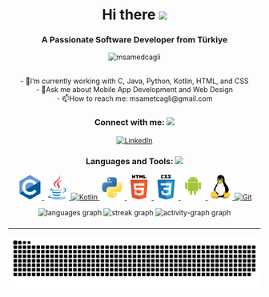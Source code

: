 <h1 align="center">Hi there <img src="https://raw.githubusercontent.com/MartinHeinz/MartinHeinz/master/wave.gif"  width="40"></h1>
<h3 align="center">A Passionate Software Developer from Türkiye</h3>

<p align="center"> <img src="https://komarev.com/ghpvc/?username=msamedcagli&label=Profile%20views&color=0e75b6&style=flat" alt="msamedcagli" /> </p>
<br>
<div align="center">
   - 🔭I’m currently working with C, Java, Python, Kotlin, HTML, and CSS
<br>
- 💬Ask me about Mobile App Development and Web Design
<br>
- 📫How to reach me: msametcagli@gmail.com 
  </div>



<h3 align="center">Connect with me: <img src='https://raw.githubusercontent.com/ShahriarShafin/ShahriarShafin/main/Assets/handshake.gif' width="60"></h3>
<p align="center">
  <a href="https://linkedin.com/in/msamedcagli" target="_blank">
    <img align="center" src="https://raw.githubusercontent.com/rahuldkjain/github-profile-readme-generator/master/src/images/icons/Social/linked-in-alt.svg" alt="LinkedIn" height="30" width="40" />
  </a>
</p>

<h3 align="center">Languages and Tools: <img src="https://media2.giphy.com/media/QssGEmpkyEOhBCb7e1/giphy.gif?cid=ecf05e47a0n3gi1bfqntqmob8g9aid1oyj2wr3ds3mg700bl&rid=giphy.gif" width = 20></h3>
<p align="center">
  <a href="https://www.cprogramming.com/" target="_blank" rel="noreferrer">
    <img src="https://raw.githubusercontent.com/devicons/devicon/master/icons/c/c-original.svg" alt="C" width="50" height="50"/>
  </a>
  <a href="https://www.java.com" target="_blank" rel="noreferrer">
    <img src="https://raw.githubusercontent.com/devicons/devicon/master/icons/java/java-original.svg" alt="Java" width="50" height="50"/>
  </a>
  <a href="https://kotlinlang.org" target="_blank" rel="noreferrer">
    <img src="https://www.vectorlogo.zone/logos/kotlinlang/kotlinlang-icon.svg" alt="Kotlin" width="50" height="50"/>
  </a>
  <a href="https://www.python.org" target="_blank" rel="noreferrer">
    <img src="https://raw.githubusercontent.com/devicons/devicon/master/icons/python/python-original.svg" alt="Python" width="50" height="50"/>
  </a>
  <a href="https://www.w3.org/html/" target="_blank" rel="noreferrer">
    <img src="https://raw.githubusercontent.com/devicons/devicon/master/icons/html5/html5-original-wordmark.svg" alt="HTML" width="50" height="50"/>
  </a>
  <a href="https://www.w3schools.com/css/" target="_blank" rel="noreferrer">
    <img src="https://raw.githubusercontent.com/devicons/devicon/master/icons/css3/css3-original-wordmark.svg" alt="CSS" width="50" height="50"/>
  </a>
  <a href="https://developer.android.com" target="_blank" rel="noreferrer">
    <img src="https://raw.githubusercontent.com/devicons/devicon/master/icons/android/android-original-wordmark.svg" alt="Android" width="50" height="50"/>
  </a>
  <a href="https://www.linux.org/" target="_blank" rel="noreferrer">
    <img src="https://raw.githubusercontent.com/devicons/devicon/master/icons/linux/linux-original.svg" alt="Linux" width="50" height="50"/>
  </a>
  <a href="https://git-scm.com/" target="_blank" rel="noreferrer">
    <img src="https://www.vectorlogo.zone/logos/git-scm/git-scm-icon.svg" alt="Git" width="50" height="50"/>
  </a>
</p>

<div align="center">
  <img src="https://github-readme-stats.vercel.app/api/top-langs?username=msamedcagli&locale=en&hide_title=false&layout=compact&card_width=320&langs_count=8&theme=gotham&hide_border=false&order=2" height="150" alt="languages graph"  />
  <img src="https://streak-stats.demolab.com?user=msamedcagli&locale=en&mode=daily&theme=gotham&hide_border=false&border_radius=5&order=3" height="150" alt="streak graph"  />
  <img src="https://github-readme-activity-graph.vercel.app/graph?username=msamedcagli&radius=20&theme=gotham&area=true&order=5&hide_title=true&hide_border=true" height="250"       alt="activity-graph graph" />
</div>

###

###

---

<div align="center"><img src="https://raw.githubusercontent.com/platane/snk/output/github-contribution-grid-snake-dark.svg"></div>

  


